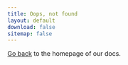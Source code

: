```yaml
---
title: Oops, not found
layout: default
download: false
sitemap: false
---
```


[Go back](/) to the homepage of our docs.

<img class="drawing" src="https://assets.simpleanalytics.com/images/drawings/binoculars.png" alt="">
